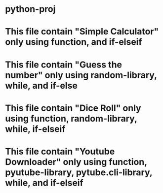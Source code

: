 # python-proj
# This file contain "Simple Calculator" only using function, and if-elseif
# This file contain "Guess the number" only using random-library, while, and if-else
# This file contain "Dice Roll" only using function, random-library, while, if-elseif
# This file contain "Youtube Downloader" only using function, pyutube-library, pytube.cli-library, while, and if-elseif
